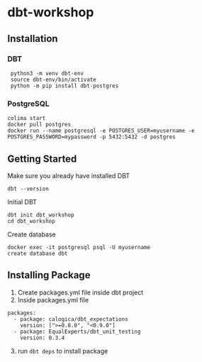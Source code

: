 # dbt-workshop
## Installation
### DBT
```
 python3 -m venv dbt-env   
 source dbt-env/bin/activate
 python -m pip install dbt-postgres  
```
### PostgreSQL
```
colima start
docker pull postgres
docker run --name postgresql -e POSTGRES_USER=myusername -e POSTGRES_PASSWORD=mypassword -p 5432:5432 -d postgres
```

## Getting Started
Make sure you already have installed DBT
```
dbt --version
```
Initial DBT
```
dbt init dbt_workshop
cd dbt_workshop
```
Create database
```
docker exec -it postgresql psql -U myusername
create database dbt
```

## Installing Package
1. Create packages.yml file inside dbt project
2. Inside packages.yml file
```
packages:
  - package: calogica/dbt_expectations
    version: [">=0.8.0", "<0.9.0"]
  - package: EqualExperts/dbt_unit_testing
    version: 0.3.4
```
3. run ```dbt deps``` to install package
